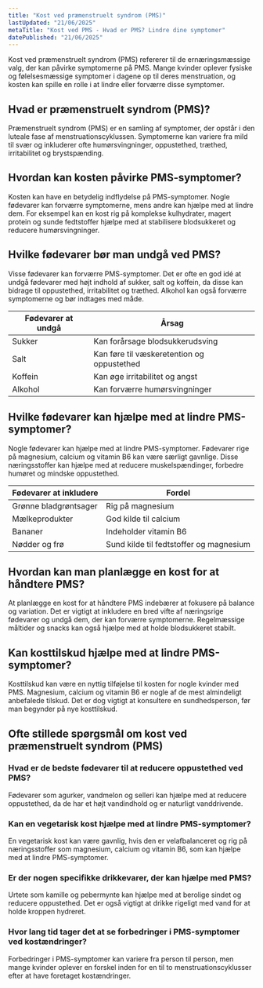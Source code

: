 ```yaml
---
title: "Kost ved præmenstruelt syndrom (PMS)"
lastUpdated: "21/06/2025"
metaTitle: "Kost ved PMS - Hvad er PMS? Lindre dine symptomer"
datePublished: "21/06/2025"
---
```


Kost ved præmenstruelt syndrom (PMS) refererer til de ernæringsmæssige valg, der kan påvirke symptomerne på PMS. Mange kvinder oplever fysiske og følelsesmæssige symptomer i dagene op til deres menstruation, og kosten kan spille en rolle i at lindre eller forværre disse symptomer.

## Hvad er præmenstruelt syndrom (PMS)?

Præmenstruelt syndrom (PMS) er en samling af symptomer, der opstår i den luteale fase af menstruationscyklussen. Symptomerne kan variere fra mild til svær og inkluderer ofte humørsvingninger, oppustethed, træthed, irritabilitet og brystspænding.

## Hvordan kan kosten påvirke PMS-symptomer?

Kosten kan have en betydelig indflydelse på PMS-symptomer. Nogle fødevarer kan forværre symptomerne, mens andre kan hjælpe med at lindre dem. For eksempel kan en kost rig på komplekse kulhydrater, magert protein og sunde fedtstoffer hjælpe med at stabilisere blodsukkeret og reducere humørsvingninger.

## Hvilke fødevarer bør man undgå ved PMS?

Visse fødevarer kan forværre PMS-symptomer. Det er ofte en god idé at undgå fødevarer med højt indhold af sukker, salt og koffein, da disse kan bidrage til oppustethed, irritabilitet og træthed. Alkohol kan også forværre symptomerne og bør indtages med måde.

| Fødevarer at undgå | Årsag |
|--------------------|-------|
| Sukker             | Kan forårsage blodsukkerudsving |
| Salt               | Kan føre til væskeretention og oppustethed |
| Koffein            | Kan øge irritabilitet og angst |
| Alkohol            | Kan forværre humørsvingninger |

## Hvilke fødevarer kan hjælpe med at lindre PMS-symptomer?

Nogle fødevarer kan hjælpe med at lindre PMS-symptomer. Fødevarer rige på magnesium, calcium og vitamin B6 kan være særligt gavnlige. Disse næringsstoffer kan hjælpe med at reducere muskelspændinger, forbedre humøret og mindske oppustethed.

| Fødevarer at inkludere | Fordel |
|------------------------|--------|
| Grønne bladgrøntsager  | Rig på magnesium |
| Mælkeprodukter         | God kilde til calcium |
| Bananer                | Indeholder vitamin B6 |
| Nødder og frø          | Sund kilde til fedtstoffer og magnesium |

## Hvordan kan man planlægge en kost for at håndtere PMS?

At planlægge en kost for at håndtere PMS indebærer at fokusere på balance og variation. Det er vigtigt at inkludere en bred vifte af næringsrige fødevarer og undgå dem, der kan forværre symptomerne. Regelmæssige måltider og snacks kan også hjælpe med at holde blodsukkeret stabilt.

## Kan kosttilskud hjælpe med at lindre PMS-symptomer?

Kosttilskud kan være en nyttig tilføjelse til kosten for nogle kvinder med PMS. Magnesium, calcium og vitamin B6 er nogle af de mest almindeligt anbefalede tilskud. Det er dog vigtigt at konsultere en sundhedsperson, før man begynder på nye kosttilskud.

## Ofte stillede spørgsmål om kost ved præmenstruelt syndrom (PMS)

### Hvad er de bedste fødevarer til at reducere oppustethed ved PMS?

Fødevarer som agurker, vandmelon og selleri kan hjælpe med at reducere oppustethed, da de har et højt vandindhold og er naturligt vanddrivende.

### Kan en vegetarisk kost hjælpe med at lindre PMS-symptomer?

En vegetarisk kost kan være gavnlig, hvis den er velafbalanceret og rig på næringsstoffer som magnesium, calcium og vitamin B6, som kan hjælpe med at lindre PMS-symptomer.

### Er der nogen specifikke drikkevarer, der kan hjælpe med PMS?

Urtete som kamille og pebermynte kan hjælpe med at berolige sindet og reducere oppustethed. Det er også vigtigt at drikke rigeligt med vand for at holde kroppen hydreret.

### Hvor lang tid tager det at se forbedringer i PMS-symptomer ved kostændringer?

Forbedringer i PMS-symptomer kan variere fra person til person, men mange kvinder oplever en forskel inden for en til to menstruationscyklusser efter at have foretaget kostændringer.